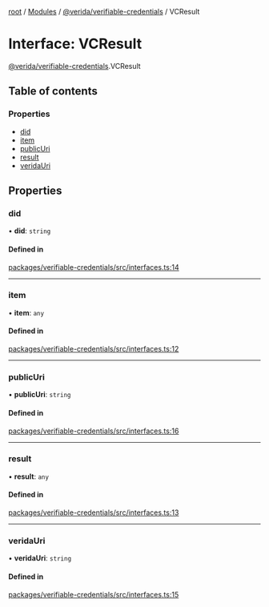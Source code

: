 [root](../README.md) / [Modules](../modules.md) / [@verida/verifiable-credentials](../modules/verida_verifiable_credentials.md) / VCResult

# Interface: VCResult

[@verida/verifiable-credentials](../modules/verida_verifiable_credentials.md).VCResult

## Table of contents

### Properties

- [did](verida_verifiable_credentials.VCResult.md#did)
- [item](verida_verifiable_credentials.VCResult.md#item)
- [publicUri](verida_verifiable_credentials.VCResult.md#publicuri)
- [result](verida_verifiable_credentials.VCResult.md#result)
- [veridaUri](verida_verifiable_credentials.VCResult.md#veridauri)

## Properties

### did

• **did**: `string`

#### Defined in

[packages/verifiable-credentials/src/interfaces.ts:14](https://github.com/verida/verida-js/blob/a690f60/packages/verifiable-credentials/src/interfaces.ts#L14)

___

### item

• **item**: `any`

#### Defined in

[packages/verifiable-credentials/src/interfaces.ts:12](https://github.com/verida/verida-js/blob/a690f60/packages/verifiable-credentials/src/interfaces.ts#L12)

___

### publicUri

• **publicUri**: `string`

#### Defined in

[packages/verifiable-credentials/src/interfaces.ts:16](https://github.com/verida/verida-js/blob/a690f60/packages/verifiable-credentials/src/interfaces.ts#L16)

___

### result

• **result**: `any`

#### Defined in

[packages/verifiable-credentials/src/interfaces.ts:13](https://github.com/verida/verida-js/blob/a690f60/packages/verifiable-credentials/src/interfaces.ts#L13)

___

### veridaUri

• **veridaUri**: `string`

#### Defined in

[packages/verifiable-credentials/src/interfaces.ts:15](https://github.com/verida/verida-js/blob/a690f60/packages/verifiable-credentials/src/interfaces.ts#L15)

